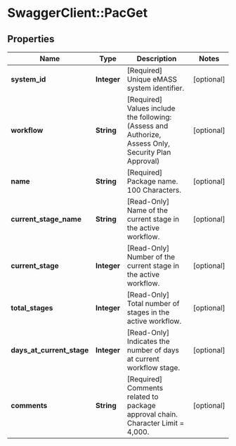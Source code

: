 # SwaggerClient::PacGet

## Properties
Name | Type | Description | Notes
------------ | ------------- | ------------- | -------------
**system_id** | **Integer** | [Required] Unique eMASS system identifier. | [optional] 
**workflow** | **String** | [Required] Values include the following:(Assess and Authorize, Assess Only, Security Plan Approval) | [optional] 
**name** | **String** | [Required] Package name. 100 Characters. | [optional] 
**current_stage_name** | **String** | [Read-Only] Name of the current stage in the active workflow. | [optional] 
**current_stage** | **Integer** | [Read-Only] Number of the current stage in the active workflow. | [optional] 
**total_stages** | **Integer** | [Read-Only] Total number of stages in the active workflow. | [optional] 
**days_at_current_stage** | **Integer** | [Read-Only] Indicates the number of days at current workflow stage. | [optional] 
**comments** | **String** | [Required] Comments related to package approval chain. Character Limit &#x3D; 4,000. | [optional] 

